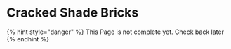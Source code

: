 # Cracked Shade Bricks

{% hint style="danger" %}
This Page is not complete yet. Check back later
{% endhint %}

